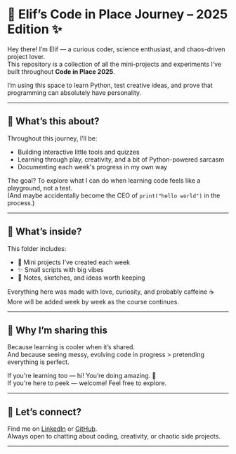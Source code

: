 # 🐍 Elif’s Code in Place Journey – 2025 Edition ✨

Hey there! I’m Elif — a curious coder, science enthusiast, and chaos-driven project lover.  
This repository is a collection of all the mini-projects and experiments I’ve built throughout **Code in Place 2025**.

I’m using this space to learn Python, test creative ideas, and prove that programming can absolutely have personality.

---

## 🧠 What’s this about?

Throughout this journey, I’ll be:
- Building interactive little tools and quizzes
- Learning through play, creativity, and a bit of Python-powered sarcasm
- Documenting each week's progress in my own way

The goal? To explore what I can do when learning code feels like a playground, not a test.  
(And maybe accidentally become the CEO of `print("hello world")` in the process.)

---

## 📂 What’s inside?

This folder includes:
- 🧪 Mini projects I’ve created each week
- ✨ Small scripts with big vibes
- 📓 Notes, sketches, and ideas worth keeping

Everything here was made with love, curiosity, and probably caffeine ☕  
More will be added week by week as the course continues.

---

## 📌 Why I’m sharing this

Because learning is cooler when it’s shared.  
And because seeing messy, evolving code in progress > pretending everything is perfect.

If you're learning too — hi! You’re doing amazing. 💛  
If you're here to peek — welcome! Feel free to explore.

---

## 💬 Let’s connect?

Find me on [LinkedIn](https://www.linkedin.com/in/elifozlembagci) or [GitHub](https://github.com/elifozlembagci).  
Always open to chatting about coding, creativity, or chaotic side projects.

---
